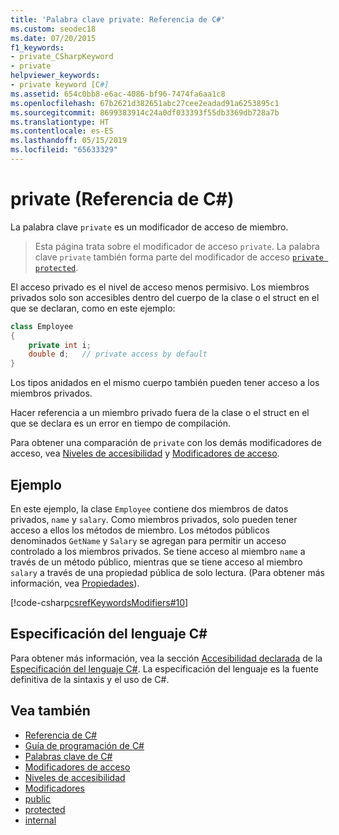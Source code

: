 ```yaml
---
title: 'Palabra clave private: Referencia de C#'
ms.custom: seodec18
ms.date: 07/20/2015
f1_keywords:
- private_CSharpKeyword
- private
helpviewer_keywords:
- private keyword [C#]
ms.assetid: 654c0bb8-e6ac-4086-bf96-7474fa6aa1c8
ms.openlocfilehash: 67b2621d382651abc27cee2eadad91a6253895c1
ms.sourcegitcommit: 8699383914c24a0df033393f55db3369db728a7b
ms.translationtype: HT
ms.contentlocale: es-ES
ms.lasthandoff: 05/15/2019
ms.locfileid: "65633329"
---
```

# <a name="private-c-reference"></a>private (Referencia de C#)

La palabra clave `private` es un modificador de acceso de miembro.

> Esta página trata sobre el modificador de acceso `private`. La palabra clave `private` también forma parte del modificador de acceso [`private protected`](./private-protected.md).

El acceso privado es el nivel de acceso menos permisivo. Los miembros privados solo son accesibles dentro del cuerpo de la clase o el struct en el que se declaran, como en este ejemplo:

```csharp
class Employee
{
    private int i;
    double d;   // private access by default
}
```

Los tipos anidados en el mismo cuerpo también pueden tener acceso a los miembros privados.

Hacer referencia a un miembro privado fuera de la clase o el struct en el que se declara es un error en tiempo de compilación.

Para obtener una comparación de `private` con los demás modificadores de acceso, vea [Niveles de accesibilidad](accessibility-levels.md) y [Modificadores de acceso](../../programming-guide/classes-and-structs/access-modifiers.md).

## <a name="example"></a>Ejemplo

En este ejemplo, la clase `Employee` contiene dos miembros de datos privados, `name` y `salary`. Como miembros privados, solo pueden tener acceso a ellos los métodos de miembro. Los métodos públicos denominados `GetName` y `Salary` se agregan para permitir un acceso controlado a los miembros privados. Se tiene acceso al miembro `name` a través de un método público, mientras que se tiene acceso al miembro `salary` a través de una propiedad pública de solo lectura. (Para obtener más información, vea [Propiedades](../../programming-guide/classes-and-structs/properties.md)).

[!code-csharp[csrefKeywordsModifiers#10](~/samples/snippets/csharp/VS_Snippets_VBCSharp/csrefKeywordsModifiers/CS/csrefKeywordsModifiers.cs#10)]

## <a name="c-language-specification"></a>Especificación del lenguaje C#  

Para obtener más información, vea la sección [Accesibilidad declarada](~/_csharplang/spec/basic-concepts.md#declared-accessibility) de la [Especificación del lenguaje C#](../language-specification/index.md). La especificación del lenguaje es la fuente definitiva de la sintaxis y el uso de C#.

## <a name="see-also"></a>Vea también

- [Referencia de C#](../../../csharp/language-reference/index.md)
- [Guía de programación de C#](../../../csharp/programming-guide/index.md)
- [Palabras clave de C#](index.md)
- [Modificadores de acceso](access-modifiers.md)
- [Niveles de accesibilidad](accessibility-levels.md)
- [Modificadores](modifiers.md)
- [public](public.md)
- [protected](protected.md)
- [internal](internal.md)

